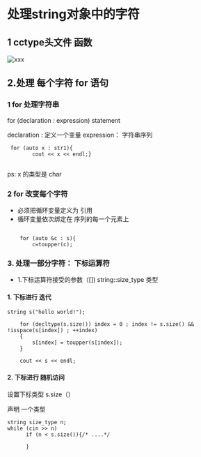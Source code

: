 # 处理string对象中的字符

## 1 cctype头文件 函数 
![xxx](https://github.com/LiuChuang0059/learn_cpp/blob/master/chapter_3/cctype.png)

## 2.处理 每个字符 for 语句

### 1 for 处理字符串
for (declaration : expression)
     statement
 
 declaration : 定义一个变量
 expression： 字符串序列

```
 for (auto x : str1){
		cout << x << endl;}
  
```
ps: x 的类型是 char

### 2 for 改变每个字符
* 必须把循环变量定义为 引用   
* 循环变量依次绑定在 序列的每一个元素上
```

	for (auto &c : s){
		c=toupper(c);
```

### 3. 处理一部分字符： 下标运算符

* 1.下标运算符接受的参数（[]) string::size_type 类型

#### 1. 下标进行 迭代
```
string s("hello world!");
    
	for (decltype(s.size()) index = 0 ; index != s.size() && !isspace(s[index]) ; ++index)
	{
		s[index] = toupper(s[index]);
	}

	cout << s << endl;
```

#### 2. 下标进行 随机访问
设置下标类型  s.size（）

声明 一个类型
```
string size_type n;
while (cin >> n)
      if (n < s.size()){/* ....*/
      
      }
```







